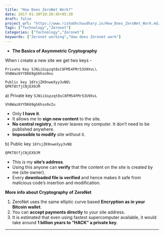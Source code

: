 ```yaml
---
title: "How Does ZeroNet Work?"
date: 2017-01-30T10:20:45+05:30
draft: false
project_url: "https://www.rishabhchaudhary.in/How_Does_ZeroNet_Work.md/"
Tags: ["Technology","Zeronet"]
Categories: ["Technology","Zeronet"]
keywords: ["Zeronet working","How does Zeronet work"]
---
```



* **The Basics of Asymmetric Cryptography**

When i create a new site we get two keys -

	Private Key 5JNiiGspzqt8sC8FM54FMr53U9XvL\
	Vh8Waz6YYDK69gG6hso9xu

    Public key 16YsjZK9nweXyy3vNQ\
    QPKT8tfjCNjEX9JM


a) Private key <code>5JNiiGspzqt8sC8FM54FMr53U9XvL\
Vh8Waz6YYDK69gG6hso9xIu</code>

* Only **I have it**.
* It allows me to **sign new content** to the site.
* **No central registry**, it never leaves my computer. It don’t need to be published anywhere.
* **Impossible to modify** site without it.


b) Public key <code>16YsjZK9nweXyy3vNQ\
QPKT8tfjCNjEX9JM</code>

* This is my **site’s address**.
* Using this anyone can **verify** that the content on the site is created by me (site owner).
* Every **downloaded file is verified** and hence makes it safe from malicious code’s insertion and modification.


**More info about Cryptography of ZeroNet**

1. ZeroNet uses the same elliptic curve based **Encryption as in your Bitcoin wallet**.
2. You can **accept payments directly** to your site address.
3. It is estimated that even using fastest supercomputer available, it would take around **1 billion years to “HACK” a private key**.

___________________________________________